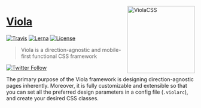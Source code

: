 <a href="https://violacss.com"><img src="https://raw.githubusercontent.com/violacss/viola/master/logo.png" height="180" align="right" alt="ViolaCSS"></a>

# [Viola](https://violacss.com)

<!--[![Version][version]](https://www.npmjs.com/package/@violacss/viola) -->
<!-- [![Size][size]](https://unpkg.com/@violacss/viola)
[![Downloads][downloads]](https://www.npmjs.com/package/@violacss/viola)-->

[![Travis][travis]](https://travis-ci.org/violacss/viola)
[![Lerna][lerna]](https://lerna.js.org/)
[![License][license]](https://github.com/violacss/viola/blob/master/LICENSE)

>  Viola is a direction-agnostic and mobile-first functional CSS framework

[![Twitter Follow][twitter]](https://twitter.com/viola_css)

The primary purpose of the Viola framework is designing direction-agnostic
pages inherently. Moreover, it is fully customizable and extensible so that
you can set all the preferred design parameters in a config file (`.violarc`), and create
your desired CSS classes.

[version]: https://img.shields.io/npm/v/@violacss/viola.svg?logo=npm&style=flat-square
[travis]: https://img.shields.io/travis/violacss/viola/master.svg?logo=travis&style=flat-square
[size]: https://img.shields.io/bundlephobia/minzip/@violacss/viola.svg?logo=javascript&label=size&style=flat-square
[downloads]: https://img.shields.io/npm/dt/@violacss/viola.svg?style=flat-square
[lerna]: https://img.shields.io/badge/maintained%20with-lerna-cc00ff.svg?style=flat-square
[license]: https://img.shields.io/github/license/violacss/viola.svg?color=%237f2f70&style=flat-square
[twitter]: https://img.shields.io/twitter/follow/viola_css.svg?style=social
